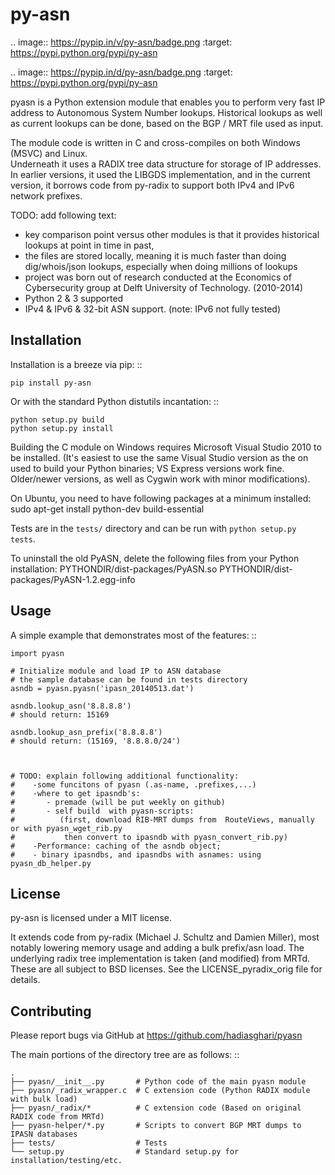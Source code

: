 py-asn
========

.. image:: https://pypip.in/v/py-asn/badge.png
   :target: https://pypi.python.org/pypi/py-asn
    
.. image:: https://pypip.in/d/py-asn/badge.png
   :target: https://pypi.python.org/pypi/py-asn

   
pyasn is a Python extension module that enables you to perform very fast IP address to 
Autonomous System Number lookups. Historical lookups as well as current lookups can be done, 
based on the BGP / MRT file used as input.

The module code is written in C and cross-compiles on both Windows (MSVC) and Linux.   
Underneath it uses a RADIX tree data structure for storage of IP addresses. In earlier versions,
it used the LIBGDS implementation, and in the current version, it borrows code from py-radix 
to support both IPv4 and IPv6 network prefixes. 



TODO: add following text:
- key comparison point versus other modules is that it provides historical lookups at point in time in past, 
- the files are stored locally, meaning it is much faster than doing dig/whois/json lookups, especially when doing millions of lookups
- project was born out of research conducted at the Economics of Cybersecurity group at Delft University of Technology. (2010-2014)
- Python 2 & 3 supported    
- IPv4 & IPv6 & 32-bit ASN support. (note: IPv6  not fully tested)

    


Installation
------------

Installation is a breeze via pip: ::

    pip install py-asn

Or with the standard Python distutils incantation: ::

	python setup.py build
	python setup.py install

Building the C module on Windows requires Microsoft Visual Studio 2010 to be installed.
(It's easiest to use the same Visual Studio version as the on used to build your Python binaries; 
VS Express versions work fine. Older/newer versions, as well as Cygwin work with minor modifications).

On Ubuntu, you need to have following packages at a minimum installed:
sudo apt-get install python-dev build-essential
    
    
Tests are in the ``tests/`` directory and can be run with
``python setup.py tests``.


To uninstall the old PyASN, delete the following files from your Python installation: 
    PYTHONDIR/dist-packages/PyASN.so
    PYTHONDIR/dist-packages/PyASN-1.2.egg-info


Usage
-----

A simple example that demonstrates most of the features: ::

	import pyasn

	# Initialize module and load IP to ASN database
    # the sample database can be found in tests directory
    asndb = pyasn.pyasn('ipasn_20140513.dat')  
    
	asndb.lookup_asn('8.8.8.8')
    # should return: 15169
    
    asndb.lookup_asn_prefix('8.8.8.8')
    # should return: (15169, '8.8.8.0/24')



    # TODO: explain following additional functionality:
    #    -some funcitons of pyasn (.as-name, .prefixes,...)
    #    -where to get ipasndb's:
    #       - premade (will be put weekly on github)
    #       - self build  with pyasn-scripts:
    #          (first, download RIB-MRT dumps from  RouteViews, manually or with pyasn_wget_rib.py
    #           then convert to ipasndb with pyasn_convert_rib.py)
    #    -Performance: caching of the asndb object; 
    #    - binary ipasndbs, and ipasndbs with asnames: using pyasn_db_helper.py
    

License
-------

py-asn is licensed under a MIT license.

It extends code from py-radix (Michael J. Schultz and Damien Miller), 
most notably lowering memory usage and adding a bulk prefix/asn load.
The underlying radix tree implementation is taken (and modified) from MRTd.
These are all subject to BSD licenses. 
See the LICENSE_pyradix_orig file for details.


Contributing
------------

Please report bugs via GitHub at https://github.com/hadiasghari/pyasn

The main portions of the directory tree are as follows: ::

    .
    ├── pyasn/__init__.py       # Python code of the main pyasn module
    ├── pyasn/_radix_wrapper.c  # C extension code (Python RADIX module with bulk load)
    ├── pyasn/_radix/*          # C extension code (Based on original RADIX code from MRTd)
    ├── pyasn-helper/*.py       # Scripts to convert BGP MRT dumps to IPASN databases
    ├── tests/                  # Tests 
    └── setup.py                # Standard setup.py for installation/testing/etc.
